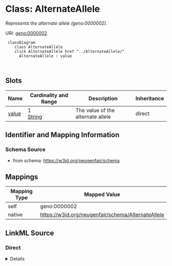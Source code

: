 

# Class: AlternateAllele 


_Represents the alternate allele (geno:0000002)._





URI: [geno:0000002](http://purl.obolibrary.org/obo/GENO_0000002)





```mermaid
 classDiagram
    class AlternateAllele
    click AlternateAllele href "../AlternateAllele/"
      AlternateAllele : value
        
      
```




<!-- no inheritance hierarchy -->


## Slots

| Name | Cardinality and Range | Description | Inheritance |
| ---  | --- | --- | --- |
| [value](value.md) | 1 <br/> [String](String.md) | The value of the alternate allele | direct |










## Identifier and Mapping Information






### Schema Source


* from schema: https://w3id.org/neugenfair/schema




## Mappings

| Mapping Type | Mapped Value |
| ---  | ---  |
| self | geno:0000002 |
| native | https://w3id.org/neugenfair/schema/AlternateAllele |






## LinkML Source

<!-- TODO: investigate https://stackoverflow.com/questions/37606292/how-to-create-tabbed-code-blocks-in-mkdocs-or-sphinx -->

### Direct

<details>
```yaml
name: AlternateAllele
description: Represents the alternate allele (geno:0000002).
from_schema: https://w3id.org/neugenfair/schema
attributes:
  value:
    name: value
    description: The value of the alternate allele.
    from_schema: https://w3id.org/neugenfair/schema
    rank: 1000
    slot_uri: sio:000300
    domain_of:
    - AlternateAllele
    - ReferenceAllele
    range: string
    required: true
class_uri: geno:0000002

```
</details>

### Induced

<details>
```yaml
name: AlternateAllele
description: Represents the alternate allele (geno:0000002).
from_schema: https://w3id.org/neugenfair/schema
attributes:
  value:
    name: value
    description: The value of the alternate allele.
    from_schema: https://w3id.org/neugenfair/schema
    rank: 1000
    slot_uri: sio:000300
    alias: value
    owner: AlternateAllele
    domain_of:
    - AlternateAllele
    - ReferenceAllele
    range: string
    required: true
class_uri: geno:0000002

```
</details>